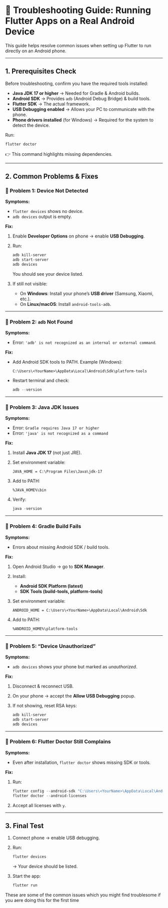 # 📘 Troubleshooting Guide: Running Flutter Apps on a Real Android Device

This guide helps resolve common issues when setting up Flutter to run directly on an Android phone.

---

## 1. Prerequisites Check

Before troubleshooting, confirm you have the required tools installed:

* **Java JDK 17 or higher** → Needed for Gradle & Android builds.
* **Android SDK** → Provides `adb` (Android Debug Bridge) & build tools.
* **Flutter SDK** → The actual framework.
* **USB Debugging enabled** → Allows your PC to communicate with the phone.
* **Phone drivers installed** (for Windows) → Required for the system to detect the device.

Run:

```powershell
flutter doctor
```

👉 This command highlights missing dependencies.

---

## 2. Common Problems & Fixes

### 🔹 Problem 1: Device Not Detected

**Symptoms:**

* `flutter devices` shows no device.
* `adb devices` output is empty.

**Fix:**

1. Enable **Developer Options** on phone → enable **USB Debugging**.
2. Run:

   ```powershell
   adb kill-server
   adb start-server
   adb devices
   ```

   You should see your device listed.
3. If still not visible:

   * On **Windows**: Install your phone’s **USB driver** (Samsung, Xiaomi, etc.).
   * On **Linux/macOS**: Install `android-tools-adb`.

---

### 🔹 Problem 2: `adb` Not Found

**Symptoms:**

* Error: `'adb' is not recognized as an internal or external command`.

**Fix:**

* Add Android SDK tools to PATH.
  Example (Windows):

  ```
  C:\Users\<YourName>\AppData\Local\Android\Sdk\platform-tools
  ```
* Restart terminal and check:

  ```powershell
  adb --version
  ```

---

### 🔹 Problem 3: Java JDK Issues

**Symptoms:**

* Error: `Gradle requires Java 17 or higher`
* Error: `'java' is not recognized as a command`

**Fix:**

1. Install **Java JDK 17** (not just JRE).
2. Set environment variable:

   ```
   JAVA_HOME = C:\Program Files\Java\jdk-17
   ```
3. Add to PATH:

   ```
   %JAVA_HOME%\bin
   ```
4. Verify:

   ```powershell
   java -version
   ```

---

### 🔹 Problem 4: Gradle Build Fails

**Symptoms:**

* Errors about missing Android SDK / build tools.

**Fix:**

1. Open Android Studio → go to **SDK Manager**.
2. Install:

   * **Android SDK Platform (latest)**
   * **SDK Tools (build-tools, platform-tools)**
3. Set environment variable:

   ```
   ANDROID_HOME = C:\Users\<YourName>\AppData\Local\Android\Sdk
   ```
4. Add to PATH:

   ```
   %ANDROID_HOME%\platform-tools
   ```

---

### 🔹 Problem 5: “Device Unauthorized”

**Symptoms:**

* `adb devices` shows your phone but marked as *unauthorized*.

**Fix:**

1. Disconnect & reconnect USB.
2. On your phone → accept the **Allow USB Debugging** popup.
3. If not showing, reset RSA keys:

   ```powershell
   adb kill-server
   adb start-server
   adb devices
   ```

---

### 🔹 Problem 6: Flutter Doctor Still Complains

**Symptoms:**

* Even after installation, `flutter doctor` shows missing SDK or tools.

**Fix:**

1. Run:

   ```powershell
   flutter config --android-sdk "C:\Users\<YourName>\AppData\Local\Android\Sdk"
   flutter doctor --android-licenses
   ```
2. Accept all licenses with `y`.

---

## 3. Final Test

1. Connect phone → enable USB debugging.
2. Run:

   ```powershell
   flutter devices
   ```

   → Your device should be listed.
3. Start the app:

   ```powershell
   flutter run
   ```

These are some of the common issues which you might find troublesome if you aere doing this for the first time
